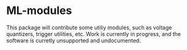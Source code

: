 # ML-modules

This package will contribute some utiliy modules, such as voltage quantizers, trigger utilities, etc.
Work is currently in progress, and the software is curretly unsupported and undocumented.
